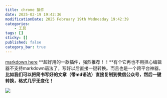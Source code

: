 ```yaml
---
title: chrome 插件
date: 2025-02-19 19:42:36
modificationDate: 2025 February 19th Wednesday 19:42:39
categories: 
	- 工具
tags: []
sticky: []
published: false
category_bar: true
---
```


[markdown here](https://link.zhihu.com/?target=https%3A//link.jianshu.com/%3Ft%3Dhttp%3A//markdown-here.com/) **超好用的一款插件，强烈推荐！！**有个它再也不用担心编辑器不支持markdown语法了，写好以后直接一键转换。而且也是一个跨平台神器，**比如我们可以把简书写好的文章（带md语法）直接复制到微信公众号，然后一键转换，格式几乎无变化！**

  

![](https://pic1.zhimg.com/v2-8a387e976e816e48e907ff42efb91b90_1440w.jpg)